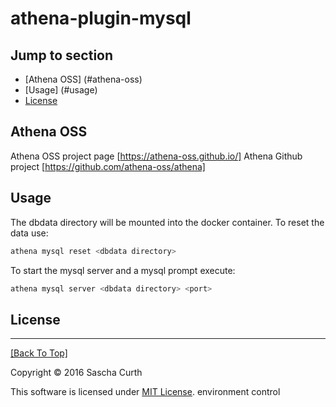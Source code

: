 athena-plugin-mysql
===================

## Jump to section
* [Athena OSS] (#athena-oss)
* [Usage] (#usage)
* [License](#license)

## Athena OSS

Athena OSS project page [https://athena-oss.github.io/]
Athena Github project [https://github.com/athena-oss/athena]

## Usage

The dbdata directory will be mounted into the docker container. To reset the data use:

```bash
athena mysql reset <dbdata directory>
```

To start the mysql server and a mysql prompt execute:
```bash
athena mysql server <dbdata directory> <port> 
```

## License
---
[[Back To Top]](#jump-to-section)

Copyright © 2016 Sascha Curth

This software is licensed under [MIT License](http://scurth.mit-license.org/). environment control
